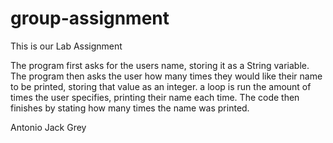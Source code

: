 # group-assignment
This is our Lab Assignment

The program first asks for the users name, storing it as a String variable. The program then asks the user how many times they would like their name to be printed, storing that value as an integer. a loop is run the amount of times the user specifies, printing their name each time. The code then finishes by stating how many times the name was printed. 

Antonio
Jack
Grey